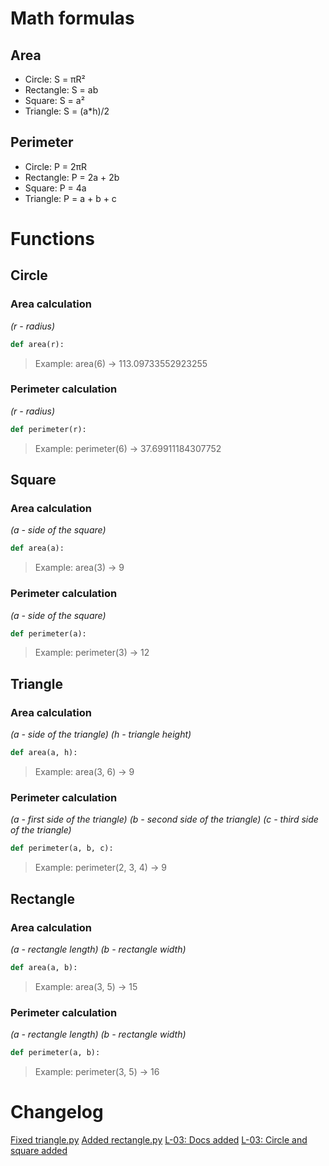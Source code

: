 # Math formulas
## Area
- Circle: S = πR²
- Rectangle: S = ab
- Square: S = a²
- Triangle: S = (a*h)/2

## Perimeter
- Circle: P = 2πR
- Rectangle: P = 2a + 2b
- Square: P = 4a
- Triangle: P = a + b + c

# Functions
## Circle
### Area calculation
*(r - radius)*
```python
def area(r):
```
> Example: area(6) -> 113.09733552923255

### Perimeter calculation
*(r - radius)*
```python
def perimeter(r):
```
> Example: perimeter(6) -> 37.69911184307752

## Square
### Area calculation
*(a - side of the square)*
```python
def area(a):
```
> Example: area(3) -> 9

### Perimeter calculation
*(a - side of the square)*
```python
def perimeter(a):
```
> Example: perimeter(3) -> 12

## Triangle
### Area calculation
*(a - side of the triangle)*
*(h - triangle height)*
```python
def area(a, h):
```
> Example: area(3, 6) -> 9

### Perimeter calculation
*(a - first side of the triangle)*
*(b - second side of the triangle)*
*(c - third side of the triangle)*
```python
def perimeter(a, b, c):
```
> Example: perimeter(2, 3, 4) -> 9 

## Rectangle
### Area calculation
*(a - rectangle length)*
*(b - rectangle width)*
```python
def area(a, b):
```
> Example: area(3, 5) -> 15

### Perimeter calculation
*(a - rectangle length)*
*(b - rectangle width)*
```python
def perimeter(a, b):
```
> Example: perimeter(3, 5) -> 16 

# Changelog
[Fixed triangle.py](https://github.com/hrennnn/geometric_lib/commit/2745347fd0ed2e0a2434072e225ef5f9c8308ecc)
[Added rectangle.py](https://github.com/hrennnn/geometric_lib/commit/36f3bd5b8ddd718c9ea7cac8d939eaf338ba5c5a)
[L-03: Docs added](https://github.com/hrennnn/geometric_lib/commit/d078c8d9ee6155f3cb0e577d28d337b791de28e2)
[L-03: Circle and square added](https://github.com/hrennnn/geometric_lib/commit/8ba9aeb3cea847b63a91ac378a2a6db758682460)